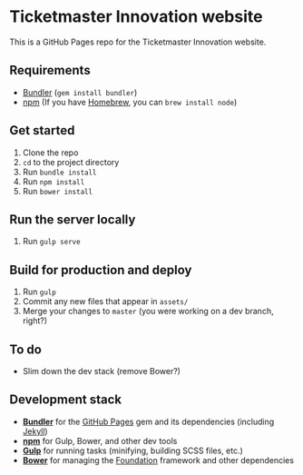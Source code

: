 # Ticketmaster Innovation website

This is a GitHub Pages repo for the Ticketmaster Innovation website.

## Requirements

- [Bundler](http://bundler.io/) (`gem install bundler`)
- [npm](https://www.npmjs.com/) (If you have [Homebrew](https://brew.sh/), you can `brew install node`)

## Get started

1. Clone the repo
2. `cd` to the project directory
3. Run `bundle install`
4. Run `npm install`
5. Run `bower install`

## Run the server locally

1. Run `gulp serve`

## Build for production and deploy

1. Run `gulp`
2. Commit any new files that appear in `assets/`
3. Merge your changes to `master` (you were working on a dev branch, right?)

## To do

* Slim down the dev stack (remove Bower?)

## Development stack

* **[Bundler](http://bundler.io/)** for the [GitHub Pages](https://github.com/github/pages-gem) gem and its dependencies (including [Jekyll](https://jekyllrb.com/))
* **[npm](https://www.npmjs.com/)** for Gulp, Bower, and other dev tools
* **[Gulp](http://gulpjs.com/)** for running tasks (minifying, building SCSS files, etc.)
* **[Bower](https://bower.io/)** for managing the [Foundation](http://foundation.zurb.com/) framework and other dependencies

